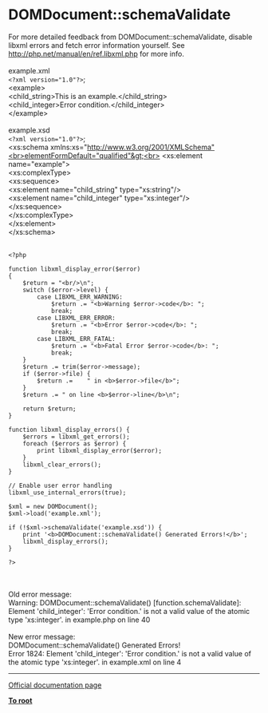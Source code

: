 # DOMDocument::schemaValidate



For more detailed feedback from DOMDocument::schemaValidate, disable libxml errors and fetch error information yourself.  See http://php.net/manual/en/ref.libxml.php for more info.<br><br>example.xml<br>``<?xml version="1.0"?>``;<br>&lt;example&gt;<br>    &lt;child_string&gt;This is an example.&lt;/child_string&gt;<br>    &lt;child_integer&gt;Error condition.&lt;/child_integer&gt;<br>&lt;/example&gt;<br><br>example.xsd<br>``<?xml version="1.0"?>``;<br>&lt;xs:schema xmlns:xs="http://www.w3.org/2001/XMLSchema"<br>elementFormDefault="qualified"&gt;<br>    &lt;xs:element name="example"&gt;<br>        &lt;xs:complexType&gt;<br>            &lt;xs:sequence&gt;<br>                &lt;xs:element name="child_string" type="xs:string"/&gt;<br>                &lt;xs:element name="child_integer" type="xs:integer"/&gt;<br>            &lt;/xs:sequence&gt;<br>        &lt;/xs:complexType&gt;<br>    &lt;/xs:element&gt;<br>&lt;/xs:schema&gt;<br><br>

```
<?php

function libxml_display_error($error)
{
    $return = "<br/>\n";
    switch ($error->level) {
        case LIBXML_ERR_WARNING:
            $return .= "<b>Warning $error->code</b>: ";
            break;
        case LIBXML_ERR_ERROR:
            $return .= "<b>Error $error->code</b>: ";
            break;
        case LIBXML_ERR_FATAL:
            $return .= "<b>Fatal Error $error->code</b>: ";
            break;
    }
    $return .= trim($error->message);
    if ($error->file) {
        $return .=    " in <b>$error->file</b>";
    }
    $return .= " on line <b>$error->line</b>\n";

    return $return;
}

function libxml_display_errors() {
    $errors = libxml_get_errors();
    foreach ($errors as $error) {
        print libxml_display_error($error);
    }
    libxml_clear_errors();
}

// Enable user error handling
libxml_use_internal_errors(true);

$xml = new DOMDocument(); 
$xml->load('example.xml'); 

if (!$xml->schemaValidate('example.xsd')) {
    print '<b>DOMDocument::schemaValidate() Generated Errors!</b>';
    libxml_display_errors();
}

?>
```
<br><br>Old error message:<br>Warning: DOMDocument::schemaValidate() [function.schemaValidate]: Element &apos;child_integer&apos;: &apos;Error condition.&apos; is not a valid value of the atomic type &apos;xs:integer&apos;. in example.php on line 40<br><br>New error message:<br>DOMDocument::schemaValidate() Generated Errors!<br>Error 1824: Element &apos;child_integer&apos;: &apos;Error condition.&apos; is not a valid value of the atomic type &apos;xs:integer&apos;. in example.xml on line 4  

---

[Official documentation page](https://www.php.net/manual/en/domdocument.schemavalidate.php)

**[To root](/README.md)**